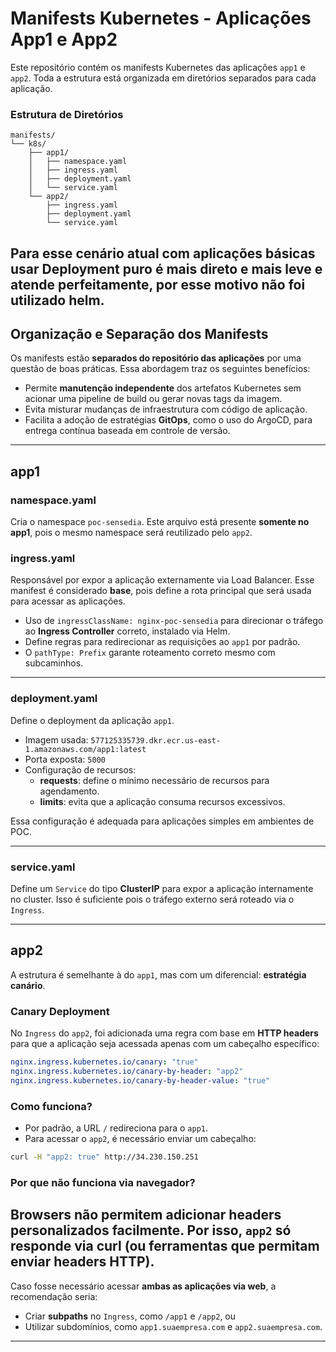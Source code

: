 # Manifests Kubernetes - Aplicações App1 e App2

Este repositório contém os manifests Kubernetes das aplicações `app1` e `app2`. Toda a estrutura está organizada em diretórios separados para cada aplicação.

### Estrutura de Diretórios

```
manifests/
└── k8s/
    ├── app1/
    │   ├── namespace.yaml
    │   ├── ingress.yaml
    │   ├── deployment.yaml
    │   └── service.yaml
    └── app2/
        ├── ingress.yaml
        ├── deployment.yaml
        └── service.yaml
```
Para esse cenário atual com aplicações básicas usar Deployment puro é mais direto e mais leve e atende perfeitamente, por esse motivo não foi utilizado helm.
---

## Organização e Separação dos Manifests

Os manifests estão **separados do repositório das aplicações** por uma questão de boas práticas. Essa abordagem traz os seguintes benefícios:

- Permite **manutenção independente** dos artefatos Kubernetes sem acionar uma pipeline de build ou gerar novas tags da imagem.
- Evita misturar mudanças de infraestrutura com código de aplicação.
- Facilita a adoção de estratégias **GitOps**, como o uso do ArgoCD, para entrega contínua baseada em controle de versão.

---

## app1

### namespace.yaml

Cria o namespace `poc-sensedia`. Este arquivo está presente **somente no app1**, pois o mesmo namespace será reutilizado pelo `app2`.

### ingress.yaml

Responsável por expor a aplicação externamente via Load Balancer. Esse manifest é considerado **base**, pois define a rota principal que será usada para acessar as aplicações.

- Uso de `ingressClassName: nginx-poc-sensedia` para direcionar o tráfego ao **Ingress Controller** correto, instalado via Helm.
- Define regras para redirecionar as requisições ao `app1` por padrão.
- O `pathType: Prefix` garante roteamento correto mesmo com subcaminhos.

---

### deployment.yaml

Define o deployment da aplicação `app1`.

- Imagem usada: `577125335739.dkr.ecr.us-east-1.amazonaws.com/app1:latest`
- Porta exposta: `5000`
- Configuração de recursos:
  - **requests**: define o mínimo necessário de recursos para agendamento.
  - **limits**: evita que a aplicação consuma recursos excessivos.

Essa configuração é adequada para aplicações simples em ambientes de POC.

---

### service.yaml

Define um `Service` do tipo **ClusterIP** para expor a aplicação internamente no cluster. Isso é suficiente pois o tráfego externo será roteado via o `Ingress`.

---

## app2

A estrutura é semelhante à do `app1`, mas com um diferencial: **estratégia canário**.

### Canary Deployment

No `Ingress` do `app2`, foi adicionada uma regra com base em **HTTP headers** para que a aplicação seja acessada apenas com um cabeçalho específico:

```yaml
nginx.ingress.kubernetes.io/canary: "true"
nginx.ingress.kubernetes.io/canary-by-header: "app2"
nginx.ingress.kubernetes.io/canary-by-header-value: "true"
```

### Como funciona?

- Por padrão, a URL `/` redireciona para o `app1`.
- Para acessar o `app2`, é necessário enviar um cabeçalho:

```bash
curl -H "app2: true" http://34.230.150.251
```

### Por que não funciona via navegador?

Browsers não permitem adicionar headers personalizados facilmente. Por isso, `app2` **só responde via curl** (ou ferramentas que permitam enviar headers HTTP).
---

Caso fosse necessário acessar **ambas as aplicações via web**, a recomendação seria:
- Criar **subpaths** no `Ingress`, como `/app1` e `/app2`, ou
- Utilizar subdomínios, como `app1.suaempresa.com` e `app2.suaempresa.com`.

---

